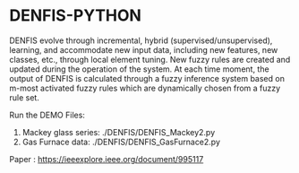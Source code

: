 # DENFIS-PYTHON

DENFIS evolve through incremental, hybrid (supervised/unsupervised), learning, and accommodate new input data, including new features, new classes, etc., through local element tuning. New fuzzy rules are created and updated during the operation of the system. At each time moment, the output of DENFIS is calculated through a fuzzy inference system based on m-most activated fuzzy rules which are dynamically chosen from a fuzzy rule set.

Run the DEMO Files:
1)  Mackey glass series:  ./DENFIS/DENFIS_Mackey2.py 
2)  Gas Furnace data:  ./DENFIS/DENFIS_GasFurnace2.py

Paper : https://ieeexplore.ieee.org/document/995117
